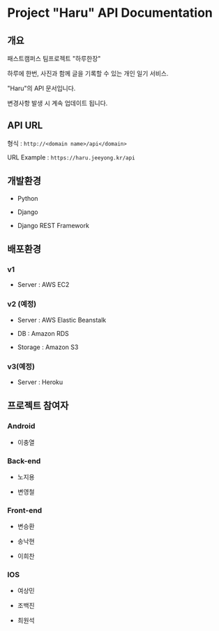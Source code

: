 # Project "Haru" API Documentation

## 개요

패스트캠퍼스 팀프로젝트 "하루한장"

하루에 한번, 사진과 함께 글을 기록할 수 있는 개인 일기 서비스.

"Haru"의 API 문서입니다.

변경사항 발생 시 계속 업데이트 됩니다.

## API URL

형식 : `http://<domain name>/api</domain>`

URL Example : `https://haru.jeeyong.kr/api`

## 개발환경

-   Python

-   Django

-   Django REST Framework

## 배포환경

### v1

-   Server : AWS EC2

### v2 (예정)

-   Server : AWS Elastic Beanstalk

-   DB : Amazon RDS

-   Storage : Amazon S3

### v3(예정)

-   Server : Heroku

## 프로젝트 참여자

### Android

-   이충열

### Back-end

-   노지용

-   변영철

### Front-end

-   변승환

-   송낙현

-   이희찬

### IOS

-   여상민

-   조백진

-   최원석
